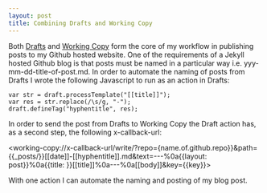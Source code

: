 ```yaml
---
layout: post
title: Combining Drafts and Working Copy
---
```

Both [Drafts](http://agiletortoise.com/drafts/) and [Working Copy](https://workingcopyapp.com) form the core of my workflow in publishing posts to my Github hosted website. One of the requirements of a Jekyll hosted Github blog is that posts must be named in a particular way i.e. yyy-mm-dd-title-of-post.md. In order to automate the naming of posts from Drafts I wrote the following Javascript to run as an action in Drafts:

```
var str = draft.processTemplate("[[title]]");
var res = str.replace(/\s/g, "-");
draft.defineTag("hyphentitle", res);
```

In order to send the post from Drafts to Working Copy the Draft action has, as a second step, the following x-callback-url:

<working-copy://x-callback-url/write/?repo={name.of.github.repo}}&path=\{{_posts/}}[[date]]-[[hyphentitle]].md&text=---%0a\{{layout: post}}%0a\{{title: }}[[title]]%0a---%0a[[body]]&key=\{{key}}>

With one action I can automate the naming and posting of my blog post.
